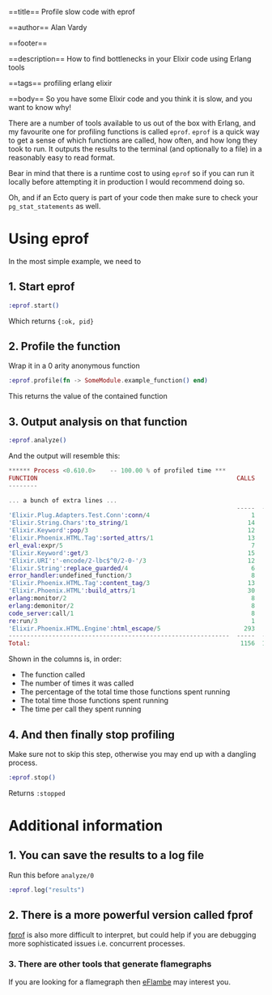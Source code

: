 ==title==
Profile slow code with eprof

==author==
Alan Vardy

==footer==

==description==
How to find bottlenecks in your Elixir code using Erlang tools

==tags==
profiling erlang elixir

==body==
So you have some Elixir code and you think it is slow, and you want to know why!

There are a number of tools available to us out of the box with Erlang, and my favourite one for profiling functions is called `eprof`. `eprof` is a quick way to get a sense of which functions are called, how often, and how long they took to run. It outputs the results to the terminal (and optionally to a file) in a reasonably easy to read format.

Bear in mind that there is a runtime cost to using `eprof` so if you can run it locally before attempting it in production I would recommend doing so.

Oh, and if an Ecto query is part of your code then make sure to check your `pg_stat_statements` as well.

# Using eprof

In the most simple example, we need to

## 1. Start eprof

```elixir
:eprof.start()
```

Which returns `{:ok, pid}`

## 2. Profile the function

Wrap it in a 0 arity anonymous function

```elixir
:eprof.profile(fn -> SomeModule.example_function() end)
```

This returns the value of the contained function

## 3. Output analysis on that function

```elixir
:eprof.analyze()
```

And the output will resemble this:

```elixir
****** Process <0.610.0>    -- 100.00 % of profiled time *** 
FUNCTION                                                       CALLS        %  TIME  [uS / CALLS]
-------- 

... a bunch of extra lines ...      
                                                               -----  -------  ----  [----------]
'Elixir.Plug.Adapters.Test.Conn':conn/4                            1     1.43     5  [      5.00]
'Elixir.String.Chars':to_string/1                                 14     1.43     5  [      0.36]
'Elixir.Keyword':pop/3                                            12     1.72     6  [      0.50]
'Elixir.Phoenix.HTML.Tag':sorted_attrs/1                          13     1.72     6  [      0.46]
erl_eval:expr/5                                                    7     2.01     7  [      1.00]
'Elixir.Keyword':get/3                                            15     2.01     7  [      0.47]
'Elixir.URI':'-encode/2-lbc$^0/2-0-'/3                            12     2.01     7  [      0.58]
'Elixir.String':replace_guarded/4                                  6     2.01     7  [      1.17]
error_handler:undefined_function/3                                 8     2.29     8  [      1.00]
'Elixir.Phoenix.HTML.Tag':content_tag/3                           13     2.29     8  [      0.62]
'Elixir.Phoenix.HTML':build_attrs/1                               30     2.58     9  [      0.30]
erlang:monitor/2                                                   8     2.87    10  [      1.25]
erlang:demonitor/2                                                 8     3.72    13  [      1.63]
code_server:call/1                                                 8     5.16    18  [      2.25]
re:run/3                                                           1     7.16    25  [     25.00]
'Elixir.Phoenix.HTML.Engine':html_escape/5                       293     9.17    32  [      0.11]
-------------------------------------------------------------  -----  -------  ----  [----------]
Total:                                                          1156  100.00%   349  [      0.30]
```

Shown in the columns is, in order:

- The function called
- The number of times it was called
- The percentage of the total time those functions spent running
- The total time those functions spent running
- The time per call they spent running

## 4. And then finally stop profiling

Make sure not to skip this step, otherwise you may end up with a dangling process.

```elixir
:eprof.stop()
```

Returns `:stopped`

# Additional information

## 1. You can save the results to a log file

Run this before `analyze/0`

```elixir
:eprof.log("results")
```

## 2. There is a more powerful version called fprof

[fprof](https://www.erlang.org/docs/24/man/fprof.html) is also more difficult to interpret, but could help if you are debugging more sophisticated issues i.e. concurrent processes.

### 3. There are other tools that generate flamegraphs

If you are looking for a flamegraph then [eFlambe](https://github.com/Stratus3D/eflambe) may interest you.
